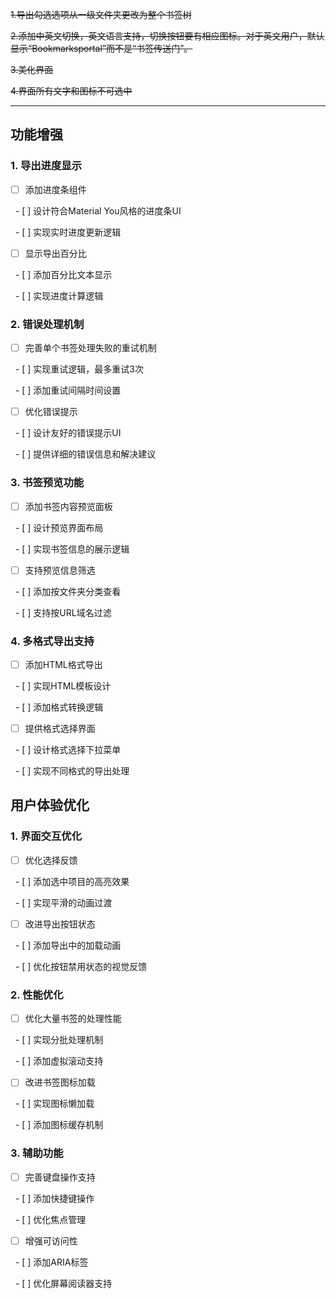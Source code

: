 ~~1.导出勾选选项从一级文件夹更改为整个书签树~~

~~2.添加中英文切换，英文语言支持，切换按钮要有相应图标。对于英文用户，默认显示“Bookmarksportal”而不是“书签传送门”。~~

~~3.美化界面~~

~~4.界面所有文字和图标不可选中~~

---

## 功能增强



### 1. 导出进度显示

- [ ] 添加进度条组件

  - [ ] 设计符合Material You风格的进度条UI

  - [ ] 实现实时进度更新逻辑

- [ ] 显示导出百分比

  - [ ] 添加百分比文本显示

  - [ ] 实现进度计算逻辑



### 2. 错误处理机制

- [ ] 完善单个书签处理失败的重试机制

  - [ ] 实现重试逻辑，最多重试3次

  - [ ] 添加重试间隔时间设置

- [ ] 优化错误提示

  - [ ] 设计友好的错误提示UI

  - [ ] 提供详细的错误信息和解决建议



### 3. 书签预览功能

- [ ] 添加书签内容预览面板

  - [ ] 设计预览界面布局

  - [ ] 实现书签信息的展示逻辑

- [ ] 支持预览信息筛选

  - [ ] 添加按文件夹分类查看

  - [ ] 支持按URL域名过滤



### 4. 多格式导出支持

- [ ] 添加HTML格式导出

  - [ ] 实现HTML模板设计

  - [ ] 添加格式转换逻辑

- [ ] 提供格式选择界面

  - [ ] 设计格式选择下拉菜单

  - [ ] 实现不同格式的导出处理



## 用户体验优化



### 1. 界面交互优化

- [ ] 优化选择反馈

  - [ ] 添加选中项目的高亮效果

  - [ ] 实现平滑的动画过渡

- [ ] 改进导出按钮状态

  - [ ] 添加导出中的加载动画

  - [ ] 优化按钮禁用状态的视觉反馈



### 2. 性能优化

- [ ] 优化大量书签的处理性能

  - [ ] 实现分批处理机制

  - [ ] 添加虚拟滚动支持

- [ ] 改进书签图标加载

  - [ ] 实现图标懒加载

  - [ ] 添加图标缓存机制



### 3. 辅助功能

- [ ] 完善键盘操作支持

  - [ ] 添加快捷键操作

  - [ ] 优化焦点管理

- [ ] 增强可访问性

  - [ ] 添加ARIA标签

  - [ ] 优化屏幕阅读器支持
